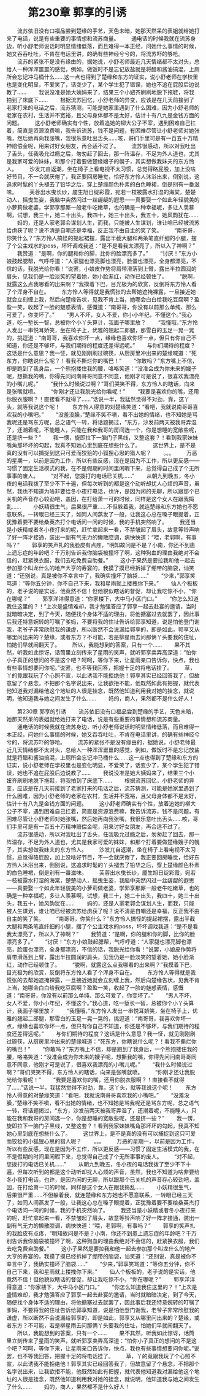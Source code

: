 # 　　第230章 郭享的引诱
　　流苏依旧没有口福品尝到楚缘的手艺，天色未暗，她那天然呆的表姐就给她打来了电话，说是有些重要的事情想和流苏商量。
　　通电话的时候我就在流苏身边，听小舒老师说话时明显情绪低落，而且难得一本正经，问她什么事情的时候，她又吞吞吐吐，不肯在电话里讲，的确有些神经兮兮的，将流苏吓的够呛。
　　流苏的紧张不是没有缘由的，据她说，小舒老师最近几天情绪都不太对头，总给人一种浑浑噩噩的感觉，例如，做饭时不是忘记放盐就是将醋和酱油搞混，上厕所会忘记冲马桶什么……这一点也得到了楚缘和东方的证实，说小舒老师在学校里也是变化明显，不爱笑了，话变少了，某个学生犯了错误，她也不追在屁股后边说教了……
　　我说没准是她大姨妈来了，结果三个小妞齐刷刷地脱下拖鞋，将我拍到了床底下……
　　根据流苏回忆，小舒老师的异变，应该是在几天前接到了老家打来的电话之后，流苏猜测，可能是她家里遇到了什么困难，因为小舒老师的老家在农村，生活并不宽裕，且父母身体都不是太好，估计十有八九是金钱方面的问题。
　　这小舒老师确实有个性，放着追她的柳大公子不宰，遇到困难自己扛着，简直是资源浪费嘛，我告诉流苏，钱不是问题，有困难尽管让小舒老师对她张嘴，然后她再向我张嘴，我很乐意吐出舌头……咳，哥们手里可是有一百五十万精神赔偿金呢，用来讨好女朋友，再合适不过了。
　　流苏很感动，所以对我吐出了舌头，任我吸允过瘾之后，匆匆赶了回去，那一阵温存，不足为外人道也，尤其是我家可爱的妹妹，和那个打着要做楚缘嫂子的幌子，其实想做我妹夫的东方怜人。
　　沙发兀自返潮，坐在椅子上看电视不太习惯，总觉得硌屁股，加上没啥好节目，不一会就厌倦了，我正要回房睡觉，恰好东方怜人沐浴出来，倒别说，这追求时髦的丫头褪去了铅华之后，穿上楚缘颜色朴素的白色睡裙，倒是别有一番滋味。
　　芙蓉出水曳长纱，靥生旭日绽彩霞，宛若一枝被露水打湿的海棠，楚楚动人，摇曳生姿，我脑中突然闪过一丝龌龊的遐思——真要娶一个如此年轻貌美的小萝莉做老婆，学郭享那厮一般老牛吃嫩草，也的确是一种幸福呢，多让人羡慕啊，试想，我三十，她二十出头，我四十，她三十出头，我五十，她风韵犹在……
　　妈的，还是人家老郭会谋划人生，而我，只能被人生谋划，谁让咱已经被流苏给虏获了呢？说不清是自嘲还是幸福，反正我不由自主的笑了笑。
　　“南哥哥，你笑什么？”东方怜人搞怪的提起裙摆，露出半截大腿和两条笔直纤细的小腿，摆了个公主戏水的poss，坏坏调戏我道：“是不是看我太漂亮了，所以入了神啊？”
　　我赞道：“是啊，你的腿和你的脚，比你的脸漂亮多了。”
　　“讨厌！”东方小娘鼓起腮帮，气呼呼道：“人家腿也漂亮脚也漂亮，脸蛋也漂亮，全身都漂亮，不信的话，我脱光给你看！”说罢，小娘皮作势将肩带滑落到上臂，露出半拉圆润的肩头，见我仍是一脸淡笑的望着她，她小脸渐红，动作已经顿住了。
　　“脱啊，就露这么点我哪看的出来啊？”我摸着下巴，目光极为的欣赏，反倒将东方怜人看了个浑身不自在。
　　东方怜人等得就是我慌张的去帮她遮掩裸露，一旦接近她就会立刻缠上我，然后向楚缘告状，见我不肯上当，她哪会白白给我吃豆腐啊？盈盈一笑，收起了一脸的魅惑表情，感慨道：“南哥哥，你没有以前那么单纯、那么可爱了，你变坏了。”
　　“男人不坏，女人不爱，你小小年纪，不懂这个。”我心道，吃一堑长一智，总被你个小丫头算计，我面子哪里放？
　　“我懂哦，”东方怜人发出一串悦耳娇笑，坐在椅子上，优雅的翘起二郎腿，那雪白的玉足一晃一晃的，挑逗道：“南哥哥，我喜欢你坏一点，缘缘也喜欢你坏一点，但只有你自己不知道，你还是不够坏，与我们期待的程度还差得远呢。”
　　与你们期待的程度？这话是什么意思？我一怔，就见刚刚刷过碗筷，从厨房里冲出来的楚缘喊道：“死东方，你瞎说什么呢？！看我不撕烂你的嘴巴！”
　　“你敢吗？”东方嘴上不信，却是跑到了我身后，一个熊抱搂住我的腰，咯咯笑道：“没准会成为你未来的嫂子呢，想撕我的嘴，你得先问问南哥哥同意不同意，他刚才可是说了，很喜欢我漂亮的小嘴儿呢。”
　　“我什么时候说过啊？”哥们哭笑不得，东方怜人的瞎话，向来是张嘴就喷。
　　“你刚才还让我脱光给你看呢！”
　　“我要是喜欢你的嘴，还用你脱衣服啊？！直接看不就得了……”话说一半，我猛然觉得不对劲，靠，这丫头，就等我说这个呢！
　　东方怜人得意的对楚缘笑道：“看吧，我就说南哥哥喜欢我的小嘴吧。”
　　“没羞没臊，”楚缘不笑不嗔，看不出她的情绪，也不知她是骂我呢还是骂东方呢，总之语气一转，将话题揭过，“东方，沙发前两天被我哥弄湿了，还潮着呢，不能睡人，只能在我和我哥的房间选一个，你是想睡的宽敞些呢，还是挤一些？”
　　我一愣，旋即拉下一脑门子黑线，又整这套？！看到我家妹妹嘴角那坏坏的勾起，我真不知她心里到底在想些什么了。
　　这世界上，是不是真的没有可以捕捉到这只可爱而狡狯的小狐狸心思的猎人呢？
　　。。。
　　万恶的星期一，以前是因为工作，所以有些反感，现在是因为不工作，所以更反感——习惯了固定生活模式的我，在不是假期的时间里闲暇下来，总觉得自己成了个无所事事的废人。
　　“对不起，您拨打的电话已关机……”
　　从朝九到晚五，冬小夜的电话我拨了至少不下十遍，但每次听到的都是这个动听却扰人心烦的声音，虽然，我也不知道为啥非要给冬小夜打电话，也许，是因为闲的无聊，所以跟那个已关机的声音存心较劲吧，盖因，在打给萧一可的时候，同样是这个女人在跟我捣乱……
　　小妖精很生气，后果很严重……不但躲着我，就连楚缘和东方她也不愿意联系，一转眼已经三天了，如同人间蒸发了一般，让我这心总在嗓子眼提着，正犹豫着要不要给桑英杰打个电话问一问的时候，我的手机突然响了。
　　我还当是小妖精或者冬小夜打来的呢，赶忙拿起来一看，不禁皱起了眉头，故意等铃声响了好一阵才接通，装出一副有气无力的懒散腔调，病怏怏道：“喂，老郭啊，有事吗？”
　　郭享的笑声扎的我脸皮有点疼，“明知故问是不是？小南，你还不到患上遗忘症的年龄吧？千万别告诉我你脑袋被撞坏了啊，这种狗血的理由我绝对不会信的，赶紧换衣服，我们去吃免费自助餐。”
　　这小子果然是要拉我和他一起去参加那个叫龙什么的地产大亨的寿宴的，我摸了摸已经拆掉了绷带的脑袋，讪笑道：“还别说，真是被你不幸言中了，我确实撞坏了脑袋……”
　　“少来，”郭享笑骂道：“等你五分钟，你不自己下来，我和星雨就上搂拽你下来。”
　　仙人个板板的，老子说的是实话，他竟然不信！但他貌似瞎话的督促，却让我吃惊不小，“你在哪呢？”
　　郭享洋洋得意道：“你家楼下，大中马小区门口。”
　　“你怎么知道我住这里的？！”上次是盛情难却，我才勉强答应了郭享一起去赴宴的邀请，当时就暗暗决定，到了今天，随便找个身体不适的理由，将他搪塞过去就罢了，因此事后我还特意婉转的叮嘱了爹妈，不要将我的住址告诉给郭享知道，说是怕他登门谢我，老爷子非常欣慰我的谦虚，所以断然不会说漏给郭享的，即是如此，郭享又从哪里问出来的？楚缘，或者东方？不可能，若是柳星雨去问那俩丫头要我的住址，怕她们早就闹翻天了。
　　所以，我能想到的答案，只有一个……
　　果不其然，听我如此惊讶，话筒里立刻传来了星雨的笑声，就听郭享卖弄高深道：“怕你小子真正的想问的不是这个吧？呵呵，等你下来，让星雨亲口告诉你，快点，我也有些事情想要问你呢。”说罢，也不等我回答，把握十足的将电话挂了。
　　草，丫的竟跟我玩了个心照不宣，以此诱我不能拒绝他！郭享其实已经回答我了，但故意留了个悬念，不把那个名字说出来，让我欲拒不能，他既然如此有把握，就代表他知道我对漏给他这个地址的人很是挂念，既然他知道利用我对她的挂念，就说明，他知道我与她之间发生了什么……
　　妈的，商人，果然都不是什么好人！

　　第230章 郭享的引诱
　　流苏依旧没有口福品尝到楚缘的手艺，天色未暗，她那天然呆的表姐就给她打来了电话，说是有些重要的事情想和流苏商量。
　　通电话的时候我就在流苏身边，听小舒老师说话时明显情绪低落，而且难得一本正经，问她什么事情的时候，她又吞吞吐吐，不肯在电话里讲，的确有些神经兮兮的，将流苏吓的够呛。
　　流苏的紧张不是没有缘由的，据她说，小舒老师最近几天情绪都不太对头，总给人一种浑浑噩噩的感觉，例如，做饭时不是忘记放盐就是将醋和酱油搞混，上厕所会忘记冲马桶什么……这一点也得到了楚缘和东方的证实，说小舒老师在学校里也是变化明显，不爱笑了，话变少了，某个学生犯了错误，她也不追在屁股后边说教了……
　　我说没准是她大姨妈来了，结果三个小妞齐刷刷地脱下拖鞋，将我拍到了床底下……
　　根据流苏回忆，小舒老师的异变，应该是在几天前接到了老家打来的电话之后，流苏猜测，可能是她家里遇到了什么困难，因为小舒老师的老家在农村，生活并不宽裕，且父母身体都不是太好，估计十有八九是金钱方面的问题。
　　这小舒老师确实有个性，放着追她的柳大公子不宰，遇到困难自己扛着，简直是资源浪费嘛，我告诉流苏，钱不是问题，有困难尽管让小舒老师对她张嘴，然后她再向我张嘴，我很乐意吐出舌头……咳，哥们手里可是有一百五十万精神赔偿金呢，用来讨好女朋友，再合适不过了。
　　流苏很感动，所以对我吐出了舌头，任我吸允过瘾之后，匆匆赶了回去，那一阵温存，不足为外人道也，尤其是我家可爱的妹妹，和那个打着要做楚缘嫂子的幌子，其实想做我妹夫的东方怜人。
　　沙发兀自返潮，坐在椅子上看电视不太习惯，总觉得硌屁股，加上没啥好节目，不一会就厌倦了，我正要回房睡觉，恰好东方怜人沐浴出来，倒别说，这追求时髦的丫头褪去了铅华之后，穿上楚缘颜色朴素的白色睡裙，倒是别有一番滋味。
　　芙蓉出水曳长纱，靥生旭日绽彩霞，宛若一枝被露水打湿的海棠，楚楚动人，摇曳生姿，我脑中突然闪过一丝龌龊的遐思——真要娶一个如此年轻貌美的小萝莉做老婆，学郭享那厮一般老牛吃嫩草，也的确是一种幸福呢，多让人羡慕啊，试想，我三十，她二十出头，我四十，她三十出头，我五十，她风韵犹在……
　　妈的，还是人家老郭会谋划人生，而我，只能被人生谋划，谁让咱已经被流苏给虏获了呢？说不清是自嘲还是幸福，反正我不由自主的笑了笑。
　　“南哥哥，你笑什么？”东方怜人搞怪的提起裙摆，露出半截大腿和两条笔直纤细的小腿，摆了个公主戏水的poss，坏坏调戏我道：“是不是看我太漂亮了，所以入了神啊？”
　　我赞道：“是啊，你的腿和你的脚，比你的脸漂亮多了。”
　　“讨厌！”东方小娘鼓起腮帮，气呼呼道：“人家腿也漂亮脚也漂亮，脸蛋也漂亮，全身都漂亮，不信的话，我脱光给你看！”说罢，小娘皮作势将肩带滑落到上臂，露出半拉圆润的肩头，见我仍是一脸淡笑的望着她，她小脸渐红，动作已经顿住了。
　　“脱啊，就露这么点我哪看的出来啊？”我摸着下巴，目光极为的欣赏，反倒将东方怜人看了个浑身不自在。
　　东方怜人等得就是我慌张的去帮她遮掩裸露，一旦接近她就会立刻缠上我，然后向楚缘告状，见我不肯上当，她哪会白白给我吃豆腐啊？盈盈一笑，收起了一脸的魅惑表情，感慨道：“南哥哥，你没有以前那么单纯、那么可爱了，你变坏了。”
　　“男人不坏，女人不爱，你小小年纪，不懂这个。”我心道，吃一堑长一智，总被你个小丫头算计，我面子哪里放？
　　“我懂哦，”东方怜人发出一串悦耳娇笑，坐在椅子上，优雅的翘起二郎腿，那雪白的玉足一晃一晃的，挑逗道：“南哥哥，我喜欢你坏一点，缘缘也喜欢你坏一点，但只有你自己不知道，你还是不够坏，与我们期待的程度还差得远呢。”
　　与你们期待的程度？这话是什么意思？我一怔，就见刚刚刷过碗筷，从厨房里冲出来的楚缘喊道：“死东方，你瞎说什么呢？！看我不撕烂你的嘴巴！”
　　“你敢吗？”东方嘴上不信，却是跑到了我身后，一个熊抱搂住我的腰，咯咯笑道：“没准会成为你未来的嫂子呢，想撕我的嘴，你得先问问南哥哥同意不同意，他刚才可是说了，很喜欢我漂亮的小嘴儿呢。”
　　“我什么时候说过啊？”哥们哭笑不得，东方怜人的瞎话，向来是张嘴就喷。
　　“你刚才还让我脱光给你看呢！”
　　“我要是喜欢你的嘴，还用你脱衣服啊？！直接看不就得了……”话说一半，我猛然觉得不对劲，靠，这丫头，就等我说这个呢！
　　东方怜人得意的对楚缘笑道：“看吧，我就说南哥哥喜欢我的小嘴吧。”
　　“没羞没臊，”楚缘不笑不嗔，看不出她的情绪，也不知她是骂我呢还是骂东方呢，总之语气一转，将话题揭过，“东方，沙发前两天被我哥弄湿了，还潮着呢，不能睡人，只能在我和我哥的房间选一个，你是想睡的宽敞些呢，还是挤一些？”
　　我一愣，旋即拉下一脑门子黑线，又整这套？！看到我家妹妹嘴角那坏坏的勾起，我真不知她心里到底在想些什么了。
　　这世界上，是不是真的没有可以捕捉到这只可爱而狡狯的小狐狸心思的猎人呢？
　　。。。
　　万恶的星期一，以前是因为工作，所以有些反感，现在是因为不工作，所以更反感——习惯了固定生活模式的我，在不是假期的时间里闲暇下来，总觉得自己成了个无所事事的废人。
　　“对不起，您拨打的电话已关机……”
　　从朝九到晚五，冬小夜的电话我拨了至少不下十遍，但每次听到的都是这个动听却扰人心烦的声音，虽然，我也不知道为啥非要给冬小夜打电话，也许，是因为闲的无聊，所以跟那个已关机的声音存心较劲吧，盖因，在打给萧一可的时候，同样是这个女人在跟我捣乱……
　　小妖精很生气，后果很严重……不但躲着我，就连楚缘和东方她也不愿意联系，一转眼已经三天了，如同人间蒸发了一般，让我这心总在嗓子眼提着，正犹豫着要不要给桑英杰打个电话问一问的时候，我的手机突然响了。
　　我还当是小妖精或者冬小夜打来的呢，赶忙拿起来一看，不禁皱起了眉头，故意等铃声响了好一阵才接通，装出一副有气无力的懒散腔调，病怏怏道：“喂，老郭啊，有事吗？”
　　郭享的笑声扎的我脸皮有点疼，“明知故问是不是？小南，你还不到患上遗忘症的年龄吧？千万别告诉我你脑袋被撞坏了啊，这种狗血的理由我绝对不会信的，赶紧换衣服，我们去吃免费自助餐。”
　　这小子果然是要拉我和他一起去参加那个叫龙什么的地产大亨的寿宴的，我摸了摸已经拆掉了绷带的脑袋，讪笑道：“还别说，真是被你不幸言中了，我确实撞坏了脑袋……”
　　“少来，”郭享笑骂道：“等你五分钟，你不自己下来，我和星雨就上搂拽你下来。”
　　仙人个板板的，老子说的是实话，他竟然不信！但他貌似瞎话的督促，却让我吃惊不小，“你在哪呢？”
　　郭享洋洋得意道：“你家楼下，大中马小区门口。”
　　“你怎么知道我住这里的？！”上次是盛情难却，我才勉强答应了郭享一起去赴宴的邀请，当时就暗暗决定，到了今天，随便找个身体不适的理由，将他搪塞过去就罢了，因此事后我还特意婉转的叮嘱了爹妈，不要将我的住址告诉给郭享知道，说是怕他登门谢我，老爷子非常欣慰我的谦虚，所以断然不会说漏给郭享的，即是如此，郭享又从哪里问出来的？楚缘，或者东方？不可能，若是柳星雨去问那俩丫头要我的住址，怕她们早就闹翻天了。
　　所以，我能想到的答案，只有一个……
　　果不其然，听我如此惊讶，话筒里立刻传来了星雨的笑声，就听郭享卖弄高深道：“怕你小子真正的想问的不是这个吧？呵呵，等你下来，让星雨亲口告诉你，快点，我也有些事情想要问你呢。”说罢，也不等我回答，把握十足的将电话挂了。
　　草，丫的竟跟我玩了个心照不宣，以此诱我不能拒绝他！郭享其实已经回答我了，但故意留了个悬念，不把那个名字说出来，让我欲拒不能，他既然如此有把握，就代表他知道我对漏给他这个地址的人很是挂念，既然他知道利用我对她的挂念，就说明，他知道我与她之间发生了什么……
　　妈的，商人，果然都不是什么好人！
